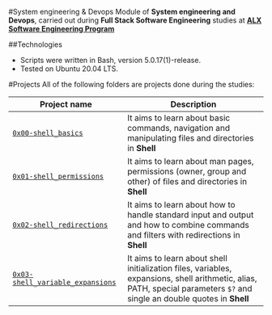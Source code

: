 #System engineering & Devops
Module of **System engineering and Devops**, carried out during **Full Stack Software Engineering** studies at **[ALX Software Engineering Program](https://www.alxafrica.com)**

##Technologies
* Scripts were written in Bash, version 5.0.17(1)-release.
* Tested on Ubuntu 20.04 LTS.

#Projects
All of the following folders are projects done during the studies:


| Project name | Description |
| ------------ | ----------- |
| [`0x00-shell_basics`](https://github.com/samboamah/alx-system_engineering-devops/tree/master/0x00-shell_basics) | It aims to learn about basic commands, navigation and manipulating files and directories in **Shell** |
| [`0x01-shell_permissions`](https://github.com/samboamah/alx-system_engineering-devops/tree/master/0x01-shell_permissions) | It aims to learn about man pages, permissions (owner, group and other) of files and directories in **Shell** |
| [`0x02-shell_redirections`](https://github.com/samboamah/alx-system_engineering-devops/tree/master/0x02-shell_redirections) | It aims to learn about how to handle standard input and output and how to combine commands and filters with redirections in **Shell** |
| [`0x03-shell_variable_expansions`](https://github.com/samboamah/alx-system_engineering-devops/tree/master/0x03-shell_variables_expansions) | It aims to learn about shell initialization files, variables, expansions, shell arithmetic, alias, PATH, special parameters `$?` and single an double quotes in **Shell** |
